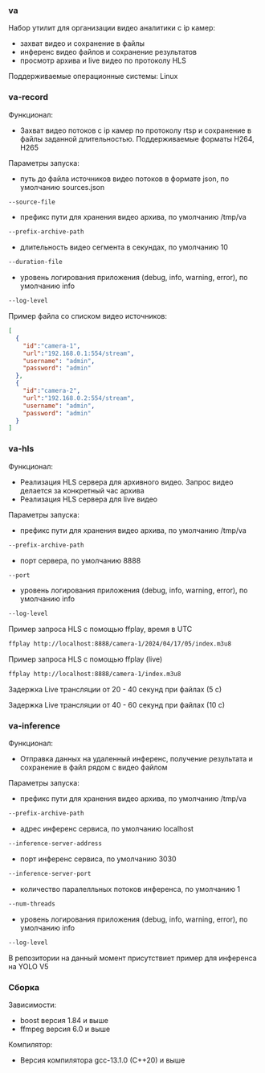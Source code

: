 ### va
Набор утилит для организации видео аналитики с ip камер:
- захват видео  и сохранение в файлы
- инференс видео файлов и сохранение результатов
- просмотр архива и live видео по протоколу HLS


Поддерживаемые операционные системы: Linux

### va-record

Функционал:

- Захват видео потоков с ip камер по протоколу rtsp и сохранение в файлы заданной длительностью.
  Поддерживаемые форматы H264, H265

Параметры запуска:
- путь до файла источников видео потоков в формате json, по умолчанию sources.json
```bash
--source-file
```
- префикс пути для хранения видео архива, по умолчанию /tmp/va
```bash
--prefix-archive-path
```
- длительность видео сегмента в секундах, по умолчанию 10
```bash
--duration-file
```
- уровень логирования приложения (debug, info, warning, error), по умолчанию info
```bash
--log-level
```

Пример файла со списком видео источников:
```json
[
  {
    "id":"camera-1",
    "url":"192.168.0.1:554/stream",
    "username": "admin",
    "password": "admin"
  },
  {
    "id":"camera-2",
    "url":"192.168.0.2:554/stream",
    "username": "admin",
    "password": "admin"
  }
]
```

### va-hls

Функционал:

- Реализация HLS сервера для архивного видео. Запрос видео делается за конкретный час архива
- Реализация HLS сервера для live видео

Параметры запуска:
- префикс пути для хранения видео архива, по умолчанию /tmp/va
```bash
--prefix-archive-path
```
- порт сервера, по умолчанию 8888
```bash
--port
```
- уровень логирования приложения (debug, info, warning, error), по умолчанию info
```bash
--log-level
```

Пример запроса HLS с помощью ffplay, время в UTC
```bash
ffplay http://localhost:8888/camera-1/2024/04/17/05/index.m3u8
```
Пример запроса HLS с помощью ffplay (live)
```bash
ffplay http://localhost:8888/camera-1/index.m3u8
```
Задержка Live трансляции от 20 - 40  секунд при файлах (5 с)

Задержка Live трансляции от 40 - 60  секунд при файлах (10 с)

### va-inference

Функционал:
- Отправка данных на удаленный инференс, получение результата и сохранение в файл рядом с видео файлом

Параметры запуска:
- префикс пути для хранения видео архива, по умолчанию /tmp/va
```bash
--prefix-archive-path
```
- адрес инференс сервиса, по умолчанию localhost
```bash
--inference-server-address 
```
- порт инференс сервиса, по умолчанию 3030
```bash
--inference-server-port 
```
- количество паралелльных потоков инференса, по умолчанию 1
```bash
--num-threads
```
- уровень логирования приложения (debug, info, warning, error), по умолчанию info
```bash
--log-level
```

В репозитории на данный момент присутствиет пример для инференса на YOLO V5

### Сборка

Зависимости:
- boost версия 1.84 и выше
- ffmpeg версия 6.0 и выше

Компилятор:
- Версия компилятора gcc-13.1.0 (C++20) и выше